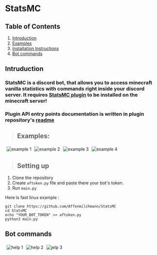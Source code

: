 # StatsMC

## Table of Contents
1. [Introduction](#introduction)
2. [Examples](#examples)
3. [Installation Instructions](#installation-instructions)
4. [Bot commands](#commands)

<a name="introduction"></a>

## Intruduction
### StatsMC is a discord bot, that allows you to access minecraft vanilla statistics with commands right inside your discord server. **It requires [StatsMC plugin](https://github.com/Affenmilchmann/StatsMC-plugin) to be installed on the minecraft server!**

### Plugin API entry points documentation is written in plugin repository's [readme](https://github.com/Affenmilchmann/StatsMC-plugin#readme)

<a name="examples"></a>

>## Examples:
<div style="display:flex; flex-flow:row wrap;">
  <img src="img1.png" alt="example 1" max-width="50%" style="margin:5px;" />
  <img src="img2.png" alt="example 2" max-width="50%" style="margin:5px;" />
  <img src="img3.png" alt="example 3" max-width="50%" style="margin:5px;" />
  <img src="img4.png" alt="example 4" max-width="50%" style="margin:5px;" />
</div>

<a name="installation-instructions"></a>

>## Setting up
1) Clone the repository
2) Create `aftoken.py` file and paste there your bot's token.
3) Run `main.py`

Here is fast linux example :
```
git clone https://github.com/Affenmilchmann/StatsMC
cd StatsMC
echo "YOUR_BOT_TOKEN" >> aftoken.py
python3 main.py
```

<a name="commands"></a>

## Bot commands

<div style="display:flex; flex-flow:row wrap;">
  <img src="help.png" alt="help 1" max-width="50%" style="margin:5px;" />
  <img src="help2.png" alt="help 2" max-width="50%" style="margin:5px;" />
  <img src="help3.png" alt="jelp 3" max-width="50%" style="margin:5px;" />
</div>
